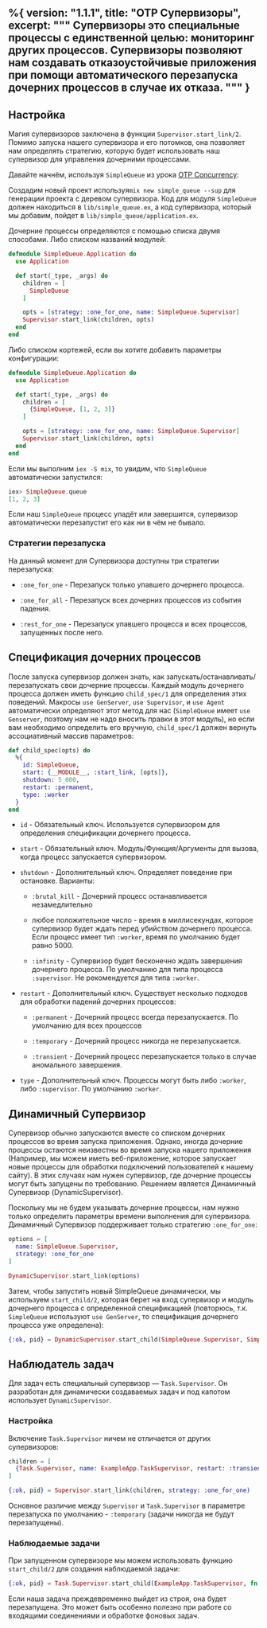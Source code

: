 %{
  version: "1.1.1",
  title: "OTP Супервизоры",
  excerpt: """
  Супервизоры это специальные процессы с единственной целью: мониторинг других процессов. Супервизоры позволяют нам создавать отказоустойчивые приложения при помощи автоматического перезапуска дочерних процессов в случае их отказа.
  """
}
---

## Настройка

Магия супервизоров заключена в функции `Supervisor.start_link/2`.  Помимо запуска нашего супервизора и его потомков, она позволяет нам определять стратегию, которую будет использовать наш супервизор для управления дочерними процессами.

Давайте начнём, используя `SimpleQueue` из урока [OTP Concurrency](/ru/lessons/advanced/otp_concurrency):

Создадим новый проект используя`mix new simple_queue --sup` для генерации проекта с деревом супервизора. Код для модуля `SimpleQueue` должен находиться в `lib/simple_queue.ex`, а код супервизора, который мы добавим, пойдет в `lib/simple_queue/application.ex`.

Дочерние процессы определяются с помощью списка двумя способами. Либо списком названий модулей:

```elixir
defmodule SimpleQueue.Application do
  use Application

  def start(_type, _args) do
    children = [
      SimpleQueue
    ]

    opts = [strategy: :one_for_one, name: SimpleQueue.Supervisor]
    Supervisor.start_link(children, opts)
  end
end
```

Либо списком кортежей, если вы хотите добавить параметры конфигурации:

```elixir
defmodule SimpleQueue.Application do
  use Application

  def start(_type, _args) do
    children = [
      {SimpleQueue, [1, 2, 3]}
    ]

    opts = [strategy: :one_for_one, name: SimpleQueue.Supervisor]
    Supervisor.start_link(children, opts)
  end
end
```

Если мы выполним `iex -S mix`, то увидим, что `SimpleQueue` автоматически запустился:

```elixir
iex> SimpleQueue.queue
[1, 2, 3]
```

Если наш `SimpleQueue` процесс упадёт или завершится, супервизор автоматически перезапустит его как ни в чём не бывало.

### Стратегии перезапуска

На данный момент для Супервизора доступны три стратегии перезапуска:

+ `:one_for_one` - Перезапуск только упавшего дочернего процесса.

+ `:one_for_all` - Перезапуск всех дочерних процессов из события падения.

+ `:rest_for_one` - Перезапуск упавшего процесса и всех процессов, запущенных после него.

## Спецификация дочерних процессов

После запуска супервизор должен знать, как запускать/останавливать/перезапускать свои дочерние процессы. Каждый модуль дочернего процесса должен иметь функцию `child_spec/1` для определения этих поведений. Макросы `use GenServer`, `use Supervisor`, и `use Agent` автоматически определяют этот метод для нас (`SimpleQueue` имеет `use Genserver`, поэтому нам не надо вносить правки в этот модуль), но если вам необходимо определить его вручную, `child_spec/1` должен вернуть ассоциативный массив параметров:

```elixir
def child_spec(opts) do
  %{
    id: SimpleQueue,
    start: {__MODULE__, :start_link, [opts]},
    shutdown: 5_000,
    restart: :permanent,
    type: :worker
  }
end
```

+ `id` - Обязательный ключ.
Используется супервизором для определения спецификации дочернего процесса.

+ `start` - Обязательный ключ.
Модуль/Функция/Аргументы для вызова, когда процесс запускается супервизором.

+ `shutdown` - Дополнительный ключ.
Определяет поведение при остановке.
Варианты:

  + `:brutal_kill` - Дочерний процесс останавливается незамедлительно

  + любое положительное число - время в миллисекундах, которое супервизор будет ждать перед убийством дочернего процесса.
Если процесс имеет тип `:worker`, время по умолчанию будет равно 5000.

  + `:infinity` - Супервизор будет бесконечно ждать завершения дочернего процесса.
По умолчанию для типа процесса `:supervisor`.
Не рекомендуется для типа `:worker`.

+ `restart` - Дополнительный ключ.
Существует несколько подходов для обработки падений дочерних процессов:

  + `:permanent` - Дочерний процесс всегда перезапускается.
По умолчанию для всех процессов

  + `:temporary` - Дочерний процесс никогда не перезапускается.

  + `:transient` - Дочерний процесс перезапускается только в случае аномального завершения.

+ `type` - Дополнительный ключ.
Процессы могут быть либо `:worker`, либо `:supervisor`.
По умолчанию `:worker`.

## Динамичный Супервизор

Супервизор обычно запускаются вместе со списком дочерних процессов во время запуска приложения. Однако, иногда дочерние процессы остаются неизвестны во время запуска нашего приложения (Например, мы можем иметь веб-приложение, которое запускает новые процессы для обработки подключений пользователей к нашему сайту).
В этих случаях нам нужен супервизор, где дочерние процессы могут быть запущены по требованию.
Решением является Динамичный Супервизор (DynamicSupervisor).

Поскольку мы не будем указывать дочерние процессы, нам нужно только определить параметры времени выполнения для супервизора.
Динамичный Супервизор поддерживает только стратегию `:one_for_one`:

```elixir
options = [
  name: SimpleQueue.Supervisor,
  strategy: :one_for_one
]

DynamicSupervisor.start_link(options)
```

Затем, чтобы запустить новый SimpleQueue динамически, мы используем `start_child/2`, которая берет на вход супервизор и модуль дочернего процесса с определенной спецификацией (повторюсь, т.к. `SimpleQueue` используют `use GenServer`, то спецификация дочернего процесса уже определена):

```elixir
{:ok, pid} = DynamicSupervisor.start_child(SimpleQueue.Supervisor, SimpleQueue)
```

## Наблюдатель задач

Для задач есть специальный супервизор &mdash; `Task.Supervisor`.  Он разработан для динамически создаваемых задач и под капотом использует `DynamicSupervisor`.

### Настройка

Включение `Task.Supervisor` ничем не отличается от других супервизоров:

```elixir
children = [
  {Task.Supervisor, name: ExampleApp.TaskSupervisor, restart: :transient}
]

{:ok, pid} = Supervisor.start_link(children, strategy: :one_for_one)
```

Основное различие между `Supervisor` и `Task.Supervisor` в параметре перезапуска по умолчанию - `:temporary` (задачи никогда не будут перезапущены).

### Наблюдаемые задачи

При запущенном супервизоре мы можем использовать функцию `start_child/2` для создания наблюдаемой задачи:

```elixir
{:ok, pid} = Task.Supervisor.start_child(ExampleApp.TaskSupervisor, fn -> background_work end)
```

Если наша задача преждевременно выйдет из строя, она будет перезапущена.  Это может быть особенно полезно при работе со входящими соединениями и обработке фоновых задач.
